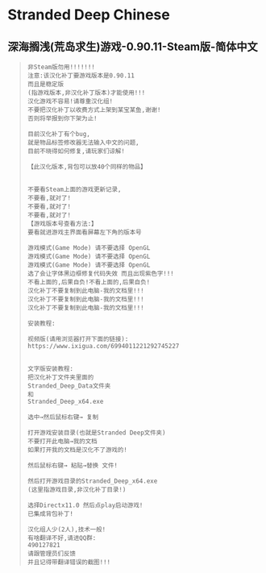 # Stranded Deep Chinese

## 深海搁浅(荒岛求生)游戏-0.90.11-Steam版-简体中文

> ```
> 非Steam版勿用!!!!!!!
> 注意:该汉化补丁要游戏版本是0.90.11
> 而且是稳定版
> (指游戏版本,非汉化补丁版本)才能使用!!!
> 汉化游戏不容易!请尊重汉化组!
> 不要把汉化补丁以收费方式上架到某宝某鱼,谢谢!
> 否则将举报到你下架为止!
> 
> 目前汉化补丁有个bug,
> 就是物品标签修改器无法输入中文的问题,
> 目前不晓得如何修复,请玩家们谅解!
> 
> 【此汉化版本,背包可以放40个同样的物品】 
> 
> 
> 不要看Steam上面的游戏更新记录,
> 不要看,就对了!
> 不要看,就对了!
> 不要看,就对了!
> 【游戏版本号查看方法:】 
> 要看就进游戏主界面看屏幕左下角的版本号
> 
> 游戏模式(Game Mode) 请不要选择 OpenGL
> 游戏模式(Game Mode) 请不要选择 OpenGL
> 游戏模式(Game Mode) 请不要选择 OpenGL
> 选了会让字体黑边框修复代码失效 而且出现紫色字!!!
> 不看上面的,后果自负!不看上面的,后果自负!
> 汉化补丁不要复制到此电脑-我的文档里!!!
> 汉化补丁不要复制到此电脑-我的文档里!!!
> 汉化补丁不要复制到此电脑-我的文档里!!!
> 
> 安装教程:
> 
> 视频版(请用浏览器打开下面的链接):
> https://www.ixigua.com/6994011221292745227
> 
> 
> 文字版安装教程:
> 把汉化补丁文件夹里面的
> Stranded_Deep_Data文件夹
> 和
> Stranded_Deep_x64.exe
> 
> 选中→然后鼠标右键→ 复制
> 
> 打开游戏安装目录(也就是Stranded Deep文件夹)
> 不要打开此电脑→我的文档
> 如果打开我的文档是汉化不了游戏的!
> 
> 然后鼠标右键→ 粘贴→替换 文件!
> 
> 然后打开游戏目录的Stranded_Deep_x64.exe
> (这里指游戏目录,非汉化补丁目录!)
> 
> 选择Directx11.0 然后点play启动游戏!
> 已集成背包补丁!
> 
> 汉化组人少(2人),技术一般!
> 有啥翻译不好,请进QQ群:
> 490127821
> 请跟管理员们反馈
> 并且记得带翻译错误的截图!!!
> ```
>
> 
